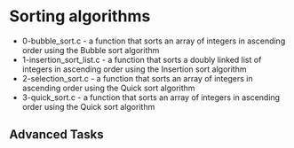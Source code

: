 # Sorting algorithms
- 0-bubble_sort.c -  a function that sorts an array of integers in ascending order using the Bubble sort algorithm
- 1-insertion_sort_list.c - a function that sorts a doubly linked list of integers in ascending order using the Insertion sort algorithm
- 2-selection_sort.c - a function that sorts an array of integers in ascending order using the Quick sort algorithm
- 3-quick_sort.c - a function that sorts an array of integers in ascending order using the Quick sort algorithm
## Advanced Tasks
